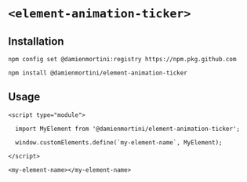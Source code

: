 # `<element-animation-ticker>`

## Installation

```
npm config set @damienmortini:registry https://npm.pkg.github.com

npm install @damienmortini/element-animation-ticker
```

## Usage
```
<script type="module">

  import MyElement from '@damienmortini/element-animation-ticker';

  window.customElements.define(`my-element-name`, MyElement);

</script>

<my-element-name></my-element-name>
```
